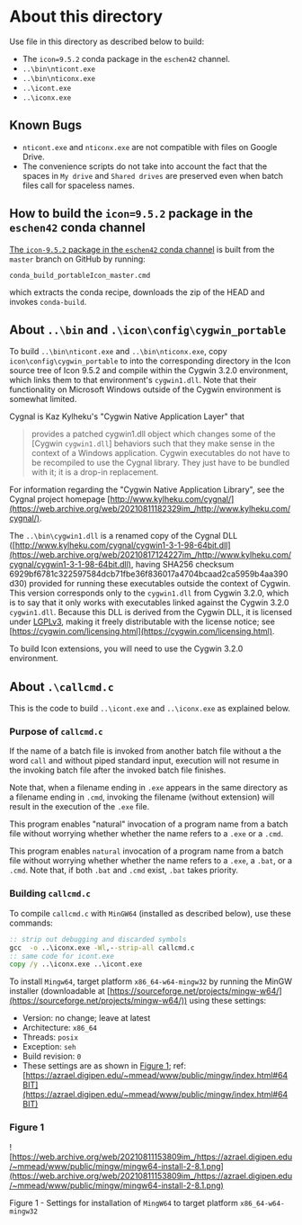 # About this directory

Use file in this directory as described below to build:

- The `icon=9.5.2` conda package in the `eschen42` channel.
- `..\bin\nticont.exe`
- `..\bin\nticonx.exe`
- `..\icont.exe`
- `..\iconx.exe`

## Known Bugs

- `nticont.exe` and `nticonx.exe` are not compatible with files on Google Drive.
- The convenience scripts do not take into account the fact that the spaces in `My drive` and `Shared drives` are preserved even when batch files call for spaceless names.

## How to build the `icon=9.5.2` package in the `eschen42` conda channel

[The `icon-9.5.2` package in the `eschen42` conda channel](https://anaconda.org/eschen42/icon) is built from
the `master` branch on GitHub by running:
```
conda_build_portableIcon_master.cmd
```
which extracts the conda recipe, downloads the zip of the HEAD and invokes `conda-build`.

## About `..\bin` and `.\icon\config\cygwin_portable`

To build `..\bin\nticont.exe` and `..\bin\nticonx.exe`, copy `icon\config\cygwin_portable` to into the corresponding directory in the Icon source tree of Icon 9.5.2 and compile within the Cygwin 3.2.0 environment, which links them to that environment's `cygwin1.dll`.  Note that their functionality on Microsoft Windows outside of the Cygwin environment is somewhat limited.

Cygnal is Kaz Kylheku's "Cygwin Native Application Layer" that
> provides a patched cygwin1.dll object which changes some of the
 [Cygwin `cygwin1.dll`] behaviors such that they make sense in the
 context of a Windows application.
 Cygwin executables do not have to be recompiled to use the Cygnal library.
 They just have to be bundled with it; it is a drop-in replacement.

For information regarding the "Cygwin Native Application Library", see the Cygnal project homepage [http://www.kylheku.com/cygnal/](https://web.archive.org/web/20210811182329im_/http://www.kylheku.com/cygnal/).

The `..\bin\cygwin1.dll` is a renamed copy of the Cygnal DLL ([http://www.kylheku.com/cygnal/cygwin1-3-1-98-64bit.dll](https://web.archive.org/web/20210817124227im_/http://www.kylheku.com/cygnal/cygwin1-3-1-98-64bit.dll), having SHA256 checksum 6929bf6781c322597584dcb71fbe36f836017a4704bcaad2ca5959b4aa390d30) provided for running these executables outside the context of Cygwin.  This version corresponds only to the `cygwin1.dll` from Cygwin 3.2.0, which is to say that it only works with executables linked against the Cygwin 3.2.0 `cygwin1.dll`.  Because this DLL is derived from the Cygwin DLL, it is licensed under [LGPLv3](https://www.gnu.org/licenses/lgpl-3.0-standalone.html), making it freely distributable with the license notice; see [https://cygwin.com/licensing.html](https://cygwin.com/licensing.html).

To build Icon extensions, you will need to use the Cygwin 3.2.0 environment.

## About `.\callcmd.c`

This is the code to build `..\icont.exe` and `..\iconx.exe` as explained below.

### Purpose of `callcmd.c`

If the name of a batch file is invoked from another batch file without a
the word `call` and without piped standard input, execution will not
resume in the invoking batch file after the invoked batch file finishes.

Note that, when a filename ending in `.exe` appears in the same directory
as a filename ending in `.cmd`, invoking the filename (without extension)
will result in the execution of the `.exe` file.

This program enables "natural" invocation of a program name from a batch
file without worrying whether whether the name refers to a `.exe` or a
`.cmd`.

This program enables `natural` invocation of a program name from a batch
file without worrying whether whether the name refers to a `.exe`, a
`.bat`, or a `.cmd`.  Note that, if both `.bat` and `.cmd` exist, `.bat`
takes priority.


### Building `callcmd.c`

To compile `callcmd.c` with `MinGW64` (installed as described below), use these commands:
```bat
:: strip out debugging and discarded symbols
gcc  -o ..\iconx.exe -Wl,--strip-all callcmd.c
:: same code for icont.exe
copy /y ..\iconx.exe ..\icont.exe
```

To install `Mingw64`, target platform `x86_64-w64-mingw32` by running the MinGW installer (downloadable at [https://sourceforge.net/projects/mingw-w64/](https://sourceforge.net/projects/mingw-w64/)) using these settings:

 - Version: no change; leave at latest
 - Architecture: `x86_64`
 - Threads: `posix`
 - Exception: `seh`
 - Build revision: `0`
 - These settings are as shown in [Figure 1](./#figure-1); ref: [https://azrael.digipen.edu/~mmead/www/public/mingw/index.html#64BIT](https://azrael.digipen.edu/~mmead/www/public/mingw/index.html#64BIT)

### Figure 1

![https://web.archive.org/web/20210811153809im_/https://azrael.digipen.edu/~mmead/www/public/mingw/mingw64-install-2-8.1.png](https://web.archive.org/web/20210811153809im_/https://azrael.digipen.edu/~mmead/www/public/mingw/mingw64-install-2-8.1.png)

Figure 1 - Settings for installation of `MingW64` to target platform `x86_64-w64-mingw32`
